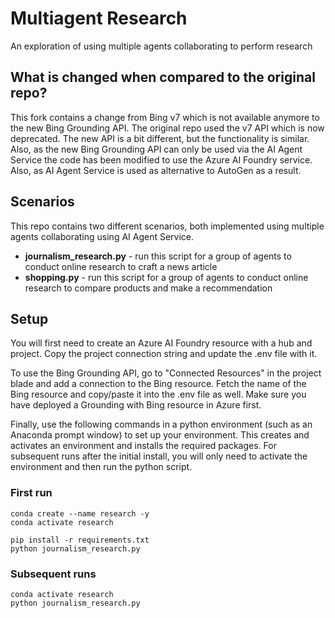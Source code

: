 # Multiagent Research
An exploration of using multiple agents collaborating to perform research

## What is changed when compared to the original repo? 
This fork contains a change from Bing v7 which is not available anymore to the new Bing Grounding API. The original repo used the v7 API which is now deprecated. The new API is a bit different, but the functionality is similar. Also, as the new Bing Grounding API can only be used via the AI Agent Service the code has been modified to use the Azure AI Foundry service. Also, as AI Agent Service is used as alternative to AutoGen as a result. 

## Scenarios
This repo contains two different scenarios, both implemented using multiple agents collaborating using AI Agent Service. 
+ **journalism_research.py** - run this script for a group of agents to conduct online research to craft a news article
+ **shopping.py** - run this script for a group of agents to conduct online research to compare products and make a recommendation

## Setup
You will first need to create an Azure AI Foundry resource with a hub and project. Copy the project connection string and update the .env file with it.

To use the Bing Grounding API, go to "Connected Resources" in the project blade and add a connection to the Bing resource. Fetch the name of the Bing resource and copy/paste it into the .env file as well. Make sure you have deployed a Grounding with Bing resource in Azure first. 

Finally, use the following commands in a python environment (such as an Anaconda prompt window) to set up your environment. This creates and activates an environment and installs the required packages. For subsequent runs after the initial install, you will only need to activate the environment and then run the python script.

### First run
```
conda create --name research -y
conda activate research

pip install -r requirements.txt
python journalism_research.py
```

### Subsequent runs
```
conda activate research
python journalism_research.py
```

